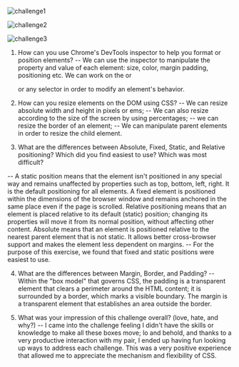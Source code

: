 
![challenge1](..week-2/imgs/screenshots/1_colors.png )

![challenge2](../week-3/screenshots/2_stack.png )

![challenge3](../week-3/screenshots/3_row.png )

1. How can you use Chrome's DevTools inspector to help you format or position elements?
-- We can use the inspector to manipulate the property and value of each element: size, color, margin padding, positioning etc. We can work on the <body> or <div> or any selector in order to modify an element's behavior.

2. How can you resize elements on the DOM using CSS?
-- We can resize absolute width and height in pixels or ems;
-- We can also resize according to the size of the screen by using percentages;
-- we can resize the border of an element;
-- We can manipulate parent elements in order to resize the child element.


3. What are the differences between Absolute, Fixed, Static, and Relative positioning? Which did you find easiest to use? Which was most difficult?

-- A static position means that the element isn't positioned in any special way and remains unaffected by properties such as top, bottom, left, right. It is the default positioning for all elements.
A fixed element is positioned within the dimensions of the browser window and remains anchored in the same place even if the page is scrolled.
Relative positioning means that an element is placed relative to its default (static) position; changing its properties will move it from its normal position, without affecting other content. Absolute means that an element is positioned relative to the nearest parent element that is not static. It allows better cross-browser support and makes the element less dependent on margins.
-- For the purpose of this exercise, we found that fixed and static positions were easiest to use.


4. What are the differences between Margin, Border, and Padding?
-- Within the "box model" that governs CSS, the padding is a transparent element that clears a perimeter around the HTML content; it is surrounded by a border,  which marks a visible boundary.  The margin is a transparent element that establishes an area outside the border.


5. What was your impression of this challenge overall? (love, hate, and why?)
-- I came into the challenge feeling I didn't have the skills or knowledge to make all these boxes move; lo and behold, and thanks to a very productive interaction with my pair, I ended up having fun looking up ways to address each challenge. This was a very positive experience that allowed me to appreciate the mechanism and flexibility of CSS.


